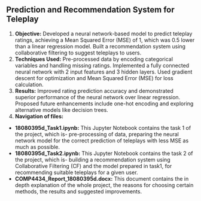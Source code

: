 ## Prediction and Recommendation System for Teleplay 
1. **Objective:** Developed a neural network-based model to predict teleplay ratings, achieving a Mean Squared Error 
(MSE) of 1, which was 0.5 lower than a linear regression model. Built a recommendation system using collaborative filtering to suggest teleplays to users.  
2. **Techniques Used:** Pre-processed data by encoding categorical variables and handling missing ratings. Implemented a fully 
connected neural network with 2 input features and 3 hidden layers. Used gradient descent for optimization and Mean Squared Error (MSE) for loss calculation.   
3. **Results:** Improved rating prediction accuracy and demonstrated superior performance of the neural network over 
linear regression. Proposed future enhancements include one-hot encoding and exploring alternative models like 
decision trees.  
4. **Navigation of files:**
  - **18080395d_Task1.ipynb:** This Jupyter Notebook contains the task 1 of the project, which is- pre-processing of data, preparing the neural network model for the correct prediction of teleplays with less MSE as much as possible.  
  - **18080395d_Task2.ipynb:** This Jupyter Notebook contains the task 2 of the project, which is- building a recommendation system using Collaborative Filtering (CF) and the model prepared in task1, for recommending suitable teleplays for a given user.  
  - **COMP4434_Report_18080395d.docx:** This document contains the in depth explanation of the whole project, the reasons for choosing certain methods, the results and suggested improvements.